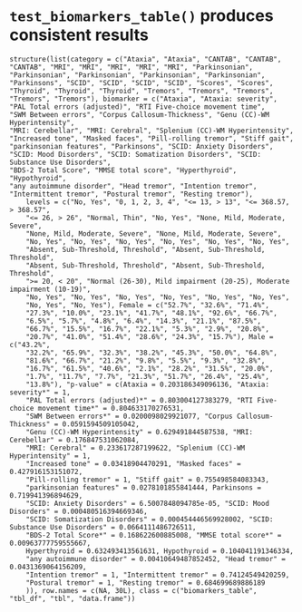 # `test_biomarkers_table()` produces consistent results

    structure(list(category = c("Ataxia", "Ataxia", "CANTAB", "CANTAB", 
    "CANTAB", "MRI", "MRI", "MRI", "MRI", "MRI", "Parkinsonian", 
    "Parkinsonian", "Parkinsonian", "Parkinsonian", "Parkinsonian", 
    "Parkinsons", "SCID", "SCID", "SCID", "SCID", "Scores", "Scores", 
    "Thyroid", "Thyroid", "Thyroid", "Tremors", "Tremors", "Tremors", 
    "Tremors", "Tremors"), biomarker = c("Ataxia", "Ataxia: severity", 
    "PAL Total errors (adjusted)", "RTI Five-choice movement time", 
    "SWM Between errors", "Corpus Callosum-Thickness", "Genu (CC)-WM Hyperintensity", 
    "MRI: Cerebellar", "MRI: Cerebral", "Splenium (CC)-WM Hyperintensity", 
    "Increased tone", "Masked faces", "Pill-rolling tremor", "Stiff gait", 
    "parkinsonian features", "Parkinsons", "SCID: Anxiety Disorders", 
    "SCID: Mood Disorders", "SCID: Somatization Disorders", "SCID: Substance Use Disorders", 
    "BDS-2 Total Score", "MMSE total score", "Hyperthyroid", "Hypothyroid", 
    "any autoimmune disorder", "Head tremor", "Intention tremor", 
    "Intermittent tremor", "Postural tremor", "Resting tremor"), 
        levels = c("No, Yes", "0, 1, 2, 3, 4", "<= 13, > 13", "<= 368.57, > 368.57", 
        "<= 26, > 26", "Normal, Thin", "No, Yes", "None, Mild, Moderate, Severe", 
        "None, Mild, Moderate, Severe", "None, Mild, Moderate, Severe", 
        "No, Yes", "No, Yes", "No, Yes", "No, Yes", "No, Yes", "No, Yes", 
        "Absent, Sub-Threshold, Threshold", "Absent, Sub-Threshold, Threshold", 
        "Absent, Sub-Threshold, Threshold", "Absent, Sub-Threshold, Threshold", 
        ">= 20, < 20", "Normal (26-30), Mild impairment (20-25), Moderate impairment (10-19)", 
        "No, Yes", "No, Yes", "No, Yes", "No, Yes", "No, Yes", "No, Yes", 
        "No, Yes", "No, Yes"), Female = c("52.7%", "32.6%", "71.4%", 
        "27.3%", "10.0%", "23.1%", "41.7%", "48.1%", "92.6%", "66.7%", 
        "6.5%", "5.7%", "4.8%", "6.4%", "14.3%", "21.1%", "87.5%", 
        "66.7%", "15.5%", "16.7%", "22.1%", "5.3%", "2.9%", "20.8%", 
        "20.7%", "41.0%", "51.4%", "28.6%", "24.3%", "15.7%"), Male = c("43.2%", 
        "32.2%", "65.9%", "32.3%", "38.2%", "45.3%", "50.0%", "64.8%", 
        "81.6%", "66.7%", "21.2%", "9.8%", "5.5%", "9.3%", "32.8%", 
        "16.7%", "61.5%", "40.6%", "2.1%", "28.2%", "31.5%", "20.0%", 
        "1.7%", "11.7%", "7.7%", "21.3%", "51.7%", "26.4%", "25.4%", 
        "13.8%"), "p-value" = c(Ataxia = 0.203186349096136, "Ataxia: severity*" = 1, 
        "PAL Total errors (adjusted)*" = 0.803004127383279, "RTI Five-choice movement time*" = 0.804633170276531, 
        "SWM Between errors*" = 0.0200098029921077, "Corpus Callosum-Thickness" = 0.0591594509105042, 
        "Genu (CC)-WM Hyperintensity" = 0.629491844587538, "MRI: Cerebellar" = 0.176847531062084, 
        "MRI: Cerebral" = 0.233617287199622, "Splenium (CC)-WM Hyperintensity" = 1, 
        "Increased tone" = 0.03418904470291, "Masked faces" = 0.427916153151072, 
        "Pill-rolling tremor" = 1, "Stiff gait" = 0.755498584083343, 
        "parkinsonian features" = 0.0278101855841444, Parkinsons = 0.719941396894629, 
        "SCID: Anxiety Disorders" = 6.5007848094785e-05, "SCID: Mood Disorders" = 0.000480516394669346, 
        "SCID: Somatization Disorders" = 0.000454446569928002, "SCID: Substance Use Disorders" = 0.0664111486726511, 
        "BDS-2 Total Score*" = 0.168622600885008, "MMSE total score*" = 0.00963777759555667, 
        Hyperthyroid = 0.632493413561631, Hypothyroid = 0.104041191346334, 
        "any autoimmune disorder" = 0.00410649487852452, "Head tremor" = 0.0431369064156209, 
        "Intention tremor" = 1, "Intermittent tremor" = 0.74124549420259, 
        "Postural tremor" = 1, "Resting tremor" = 0.684699689886189
        )), row.names = c(NA, 30L), class = c("biomarkers_table", 
    "tbl_df", "tbl", "data.frame"))

